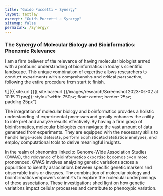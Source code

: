```yaml
---
title: "Guido Puccetti ~ Synergy"
layout: textlay
excerpt: "Guido Puccetti ~ Synergy"
sitemap: false
permalink: /Synergy/
---
```


### The Synergy of Molecular Biology and Bioinformatics: Phenomic Relevance



I am a firm believer of the relevance of having molecular biologist armed with a profound understanding of bioinformatics in today's scientific landscape. This unique combination of expertise allows researchers to conduct experiments with a comprehensive and critical perspective, following the entire procedure from start to finish.


![]({{ site.url }}{{ site.baseurl }}/images/research/Screenshot 2023-06-02 at 10.15.21.png){: style="width: 750px; float: center; border: 25px; padding:25px"}

The integration of molecular biology and bioinformatics provides a holistic understanding of experimental processes and greatly enhances the ability to interpret and analyze results effectively. By having a firm grasp of bioinformatics, molecular biologists can navigate the vast amount of data generated from experiments. They are equipped with the necessary skills to handle large-scale datasets, perform sophisticated statistical analyses, and employ computational tools to derive meaningful insights. 

In the realm of phenomics linked to Genome-Wide Association Studies (GWAS), the relevance of bioinformatics expertise becomes even more pronounced. GWAS involves analyzing genetic variations across a population to identify associations between specific genetic markers and observable traits or diseases. The combination of molecular biology and bioinformatics empowers scientists to explore the molecular underpinnings of these associations. These investigations shed light on how genetic variations impact cellular processes and contribute to phenotypic variation.
